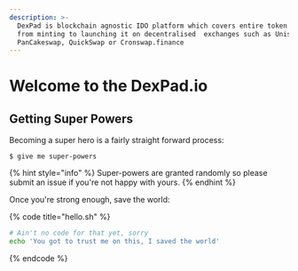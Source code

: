 ```yaml
---
description: >-
  DexPad is blockchain agnostic IDO platform which covers entire token journey
  from minting to launching it on decentralised  exchanges such as Uniswap,
  PanCakeswap, QuickSwap or Cronswap.finance
---
```


# Welcome to the DexPad.io

## Getting Super Powers

Becoming a super hero is a fairly straight forward process:

```
$ give me super-powers
```

{% hint style="info" %}
 Super-powers are granted randomly so please submit an issue if you're not happy with yours.
{% endhint %}

Once you're strong enough, save the world:

{% code title="hello.sh" %}
```bash
# Ain't no code for that yet, sorry
echo 'You got to trust me on this, I saved the world'
```
{% endcode %}



